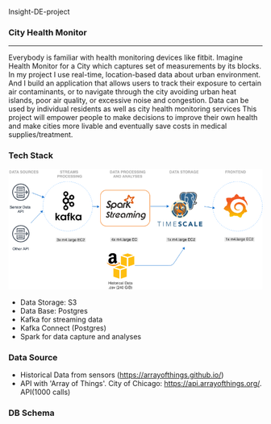 Insight-DE-project

### City Health Monitor  
***
Everybody is familiar with health monitoring devices like fitbit. Imagine Health Monitor for a City which captures set of measurements by its blocks. In my project I use real-time, location-based data about urban environment. And I build an application that allows users to track their exposure to certain air contaminants, or to navigate through the city avoiding urban heat islands, poor air quality, or excessive noise and congestion. Data can be used by individual residents as well as city health monitoring services
This project will empower people to make decisions to improve their own health and make cities more livable and eventually save costs in medical supplies/treatment.

### Tech Stack

![schema](./img/pipeline.png)

- Data Storage: S3
- Data Base: Postgres 
- Kafka for streaming data
- Kafka Connect (Postgres)
- Spark for data capture and analyses 

### Data Source
- Historical Data from sensors (https://arrayofthings.github.io/) 
- API with 'Array of Things'. City of Chicago: https://api.arrayofthings.org/. API(1000 calls)

### DB Schema 
